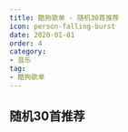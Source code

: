 ```yaml
---
title: 酷狗歌单 - 随机30首推荐
icon: person-falling-burst
date: 2020-01-01
order: 4
category:
- 音乐
tag:
- 酷狗歌单
---
```

##  随机30首推荐

<Meting mid="851947617"/>
